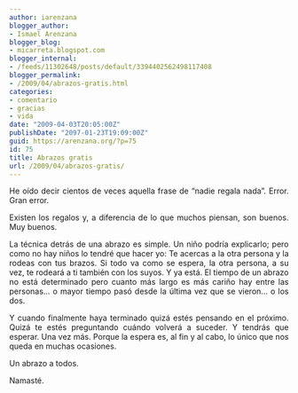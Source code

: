 ```yaml
---
author: iarenzana
blogger_author:
- Ismael Arenzana
blogger_blog:
- micarreta.blogspot.com
blogger_internal:
- /feeds/11302648/posts/default/3394402562498117408
blogger_permalink:
- /2009/04/abrazos-gratis.html
categories:
- comentario
- gracias
- vida
date: "2009-04-03T20:05:00Z"
publishDate: "2097-01-23T19:09:00Z"
guid: https://arenzana.org/?p=75
id: 75
title: Abrazos gratis
url: /2009/04/abrazos-gratis/
---
```

<p style="text-align: justify;">
  He oído decir cientos de veces aquella frase de &#8220;nadie regala nada&#8221;. Error. Gran error.
</p>

<p style="text-align: justify;">
  Existen los regalos y, a diferencia de lo que muchos piensan, son buenos. Muy buenos.
</p>

<p style="text-align: justify;">
  La técnica detrás de una abrazo es simple. Un niño podría explicarlo; pero como no hay niños lo tendré que hacer yo: Te acercas a la otra persona y la rodeas con tus brazos. Si todo va como se espera, la otra persona, a su vez, te rodeará a ti también con los suyos. Y ya está. El tiempo de un abrazo no está determinado pero cuanto más largo es más cariño hay entre las personas&#8230; o mayor tiempo pasó desde la última vez que se vieron&#8230; o los dos.
</p>

<p style="text-align: justify;">
  Y cuando finalmente haya terminado quizá estés pensando en el próximo. Quizá te estés preguntando cuándo volverá a suceder. Y tendrás que esperar. Una vez más. Porque la espera es, al fin y al cabo, lo único que nos queda en muchas ocasiones.
</p>

<p style="text-align: justify;">
  Un abrazo a todos.
</p>

<p style="text-align: justify;">
  Namasté.
</p>
